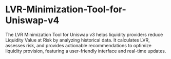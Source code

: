 # LVR-Minimization-Tool-for-Uniswap-v4
The LVR Minimization Tool for Uniswap v3 helps liquidity providers reduce Liquidity Value at Risk by analyzing historical data. It calculates LVR, assesses risk, and provides actionable recommendations to optimize liquidity provision, featuring a user-friendly interface and real-time updates.
